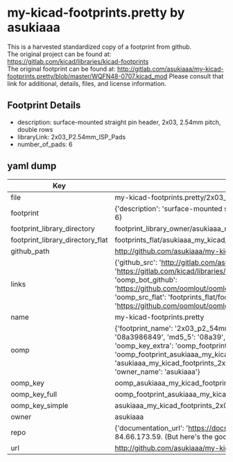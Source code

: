 # my-kicad-footprints.pretty by asukiaaa  
This is a harvested standardized copy of a footprint from github.  
The original project can be found at:  
https://gitlab.com/kicad/libraries/kicad-footprints  
The original footprint can be found at:
http://gitlab.com/asukiaaa/my-kicad-footprints.pretty/blob/master/WQFN48-0707.kicad_mod
Please consult that link for additional, details, files, and license information.  
## Footprint Details
* description: surface-mounted straight pin header, 2x03, 2.54mm pitch, double rows  
* libraryLink: 2x03_P2.54mm_ISP_Pads  
* number_of_pads: 6  
## yaml dump  
| Key | Value |  
| --- | --- |  
| file | my-kicad-footprints.pretty/2x03_P2.54mm_ISP_Pads.kicad_mod |  
| footprint | {'description': 'surface-mounted straight pin header, 2x03, 2.54mm pitch, double rows', 'libraryLink': '2x03_P2.54mm_ISP_Pads', 'number_of_pads': 6} |  
| footprint_library_directory | footprint_library_owner/asukiaaa_my-kicad-footprints.pretty |  
| footprint_library_directory_flat | footprints_flat/asukiaaa_my_kicad_footprints_2x03_p2_54mm_isp_pads/working |  
| github_path | http://github.com/asukiaaa/my-kicad-footprints.pretty/blob/master/2x03_P2.54mm_ISP_Pads.kicad_mod |  
| links | {'github_src': 'http://gitlab.com/asukiaaa/my-kicad-footprints.pretty/blob/master/WQFN48-0707.kicad_mod', 'github_src_repo': 'https://gitlab.com/kicad/libraries/kicad-footprints', 'oomp_bot': 'footprints/asukiaaa_my_kicad_footprints_2x03_p2_54mm_isp_pads/working', 'oomp_bot_github': 'https://github.com/oomlout/oomlout_oomp_footprint_bot/tree/main/footprints/asukiaaa_my_kicad_footprints_2x03_p2_54mm_isp_pads/working', 'oomp_src_flat': 'footprints_flat/footprints_flat/asukiaaa_my_kicad_footprints_2x03_p2_54mm_isp_pads/working', 'oomp_src_flat_github': 'https://github.com/oomlout/oomlout_oomp_footprint_src/tree/main/footprints_flat/asukiaaa_my_kicad_footprints_2x03_p2_54mm_isp_pads/working'} |  
| name | my-kicad-footprints.pretty |  
| oomp | {'footprint_name': '2x03_p2_54mm_isp_pads', 'library_name': 'my_kicad_footprints', 'md5': '08a39868491e81a520b167e7f6459196', 'md5_10': '08a3986849', 'md5_5': '08a39', 'md5_6': '08a398', 'oomp_key': 'oomp_asukiaaa_my_kicad_footprints_2x03_p2_54mm_isp_pads', 'oomp_key_extra': 'oomp_footprint_asukiaaa_my_kicad_footprints_2x03_p2_54mm_isp_pads', 'oomp_key_full': 'oomp_footprint_asukiaaa_my_kicad_footprints_2x03_p2_54mm_isp_pads_08a398', 'oomp_key_simple': 'asukiaaa_my_kicad_footprints_2x03_p2_54mm_isp_pads', 'original_filename': 'my-kicad-footprints.pretty/2x03_P2.54mm_ISP_Pads.kicad_mod', 'owner_name': 'asukiaaa'} |  
| oomp_key | oomp_asukiaaa_my_kicad_footprints_2x03_p2_54mm_isp_pads |  
| oomp_key_full | oomp_footprint_asukiaaa_my_kicad_footprints_2x03_p2_54mm_isp_pads |  
| oomp_key_simple | asukiaaa_my_kicad_footprints_2x03_p2_54mm_isp_pads |  
| owner | asukiaaa |  
| repo | {'documentation_url': 'https://docs.github.com/rest/overview/resources-in-the-rest-api#rate-limiting', 'message': "API rate limit exceeded for 84.66.173.59. (But here's the good news: Authenticated requests get a higher rate limit. Check out the documentation for more details.)"} |  
| url | http://github.com/asukiaaa/my-kicad-footprints.pretty |  

